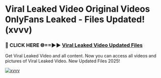# Viral Leaked Video Original Videos 0nlyFans Leaked - Files Updated! (xvvv)

<h3>🔴 CLICK HERE 🌐==►► <a href="https://tinyurl.com/ms9xzufz" rel="nofollow">Viral Leaked Video Updated Files</a></h3>

Get Viral Leaked Video and all content. Now you can access all videos and pictures of Viral Leaked Video. New Updated Files 2025!

[![xvvv](https://i.imgur.com/ppqm5kG.gif)](https://tinyurl.com/ms9xzufz)
